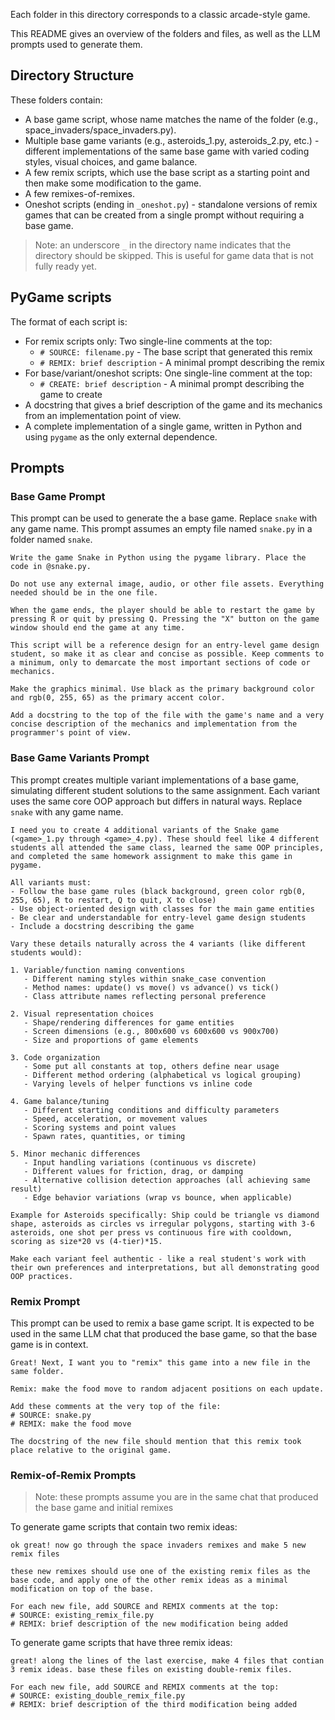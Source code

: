 Each folder in this directory corresponds to a classic arcade-style game.

This README gives an overview of the folders and files, as well as the LLM prompts used to generate them.

## Directory Structure

These folders contain:
- A base game script, whose name matches the name of the folder (e.g., space_invaders/space_invaders.py).
- Multiple base game variants (e.g., asteroids_1.py, asteroids_2.py, etc.) - different implementations of the same base game with varied coding styles, visual choices, and game balance.
- A few remix scripts, which use the base script as a starting point and then make some modification to the game.
- A few remixes-of-remixes.
- Oneshot scripts (ending in `_oneshot.py`) - standalone versions of remix games that can be created from a single prompt without requiring a base game.

> Note: an underscore `_` in the directory name indicates that the directory should be skipped. This is useful for game data that is not fully ready yet.

## PyGame scripts
The format of each script is:
- For remix scripts only: Two single-line comments at the top:
  - `# SOURCE: filename.py` - The base script that generated this remix
  - `# REMIX: brief description` - A minimal prompt describing the remix
- For base/variant/oneshot scripts: One single-line comment at the top:
  - `# CREATE: brief description` - A minimal prompt describing the game to create
- A docstring that gives a brief description of the game and its mechanics from an implementation point of view.
- A complete implementation of a single game, written in Python and using `pygame` as the only external dependence.

## Prompts

### Base Game Prompt

This prompt can be used to generate the a base game. Replace `snake` with any game name. This prompt assumes an empty file named `snake.py` in a folder named `snake`.

```
Write the game Snake in Python using the pygame library. Place the code in @snake.py. 

Do not use any external image, audio, or other file assets. Everything needed should be in the one file.

When the game ends, the player should be able to restart the game by pressing R or quit by pressing Q. Pressing the "X" button on the game window should end the game at any time.

This script will be a reference design for an entry-level game design student, so make it as clear and concise as possible. Keep comments to a minimum, only to demarcate the most important sections of code or mechanics. 

Make the graphics minimal. Use black as the primary background color and rgb(0, 255, 65) as the primary accent color.

Add a docstring to the top of the file with the game's name and a very concise description of the mechanics and implementation from the programmer's point of view.
```

### Base Game Variants Prompt

This prompt creates multiple variant implementations of a base game, simulating different student solutions to the same assignment. Each variant uses the same core OOP approach but differs in natural ways. Replace `snake` with any game name.

```
I need you to create 4 additional variants of the Snake game (<game>_1.py through <game>_4.py). These should feel like 4 different students all attended the same class, learned the same OOP principles, and completed the same homework assignment to make this game in pygame.

All variants must:
- Follow the base game rules (black background, green color rgb(0, 255, 65), R to restart, Q to quit, X to close)
- Use object-oriented design with classes for the main game entities
- Be clear and understandable for entry-level game design students
- Include a docstring describing the game

Vary these details naturally across the 4 variants (like different students would):

1. Variable/function naming conventions
   - Different naming styles within snake_case convention
   - Method names: update() vs move() vs advance() vs tick()
   - Class attribute names reflecting personal preference

2. Visual representation choices
   - Shape/rendering differences for game entities
   - Screen dimensions (e.g., 800x600 vs 600x600 vs 900x700)
   - Size and proportions of game elements

3. Code organization
   - Some put all constants at top, others define near usage
   - Different method ordering (alphabetical vs logical grouping)
   - Varying levels of helper functions vs inline code

4. Game balance/tuning
   - Different starting conditions and difficulty parameters
   - Speed, acceleration, or movement values
   - Scoring systems and point values
   - Spawn rates, quantities, or timing

5. Minor mechanic differences
   - Input handling variations (continuous vs discrete)
   - Different values for friction, drag, or damping
   - Alternative collision detection approaches (all achieving same result)
   - Edge behavior variations (wrap vs bounce, when applicable)

Example for Asteroids specifically: Ship could be triangle vs diamond shape, asteroids as circles vs irregular polygons, starting with 3-6 asteroids, one shot per press vs continuous fire with cooldown, scoring as size*20 vs (4-tier)*15.

Make each variant feel authentic - like a real student's work with their own preferences and interpretations, but all demonstrating good OOP practices.
```

### Remix Prompt

This prompt can be used to remix a base game script. It is expected to be used in the same LLM chat that produced the base game, so that the base game is in context.

```
Great! Next, I want you to "remix" this game into a new file in the same folder.

Remix: make the food move to random adjacent positions on each update.

Add these comments at the very top of the file:
# SOURCE: snake.py
# REMIX: make the food move

The docstring of the new file should mention that this remix took place relative to the original game.
```

### Remix-of-Remix Prompts

> Note: these prompts assume you are in the same chat that produced the base game and initial remixes

To generate game scripts that contain two remix ideas:

```
ok great! now go through the space invaders remixes and make 5 new remix files

these new remixes should use one of the existing remix files as the base code, and apply one of the other remix ideas as a minimal modification on top of the base.

For each new file, add SOURCE and REMIX comments at the top:
# SOURCE: existing_remix_file.py
# REMIX: brief description of the new modification being added
```

To generate game scripts that have three remix ideas:

```
great! along the lines of the last exercise, make 4 files that contian 3 remix ideas. base these files on existing double-remix files.

For each new file, add SOURCE and REMIX comments at the top:
# SOURCE: existing_double_remix_file.py  
# REMIX: brief description of the third modification being added
```
